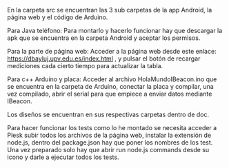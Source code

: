 En la carpeta src se encuentran las 3 sub carpetas de la app Android, la página web y el código de Arduino.

Para Java teléfono: Para montarlo y hacerlo funcionar hay que descargar la apk que se encuentra en la carpeta Android y aceptar los permisos.

Para la parte de página web: Acceder a la página web desde este enlace: https://dbayluj.upv.edu.es/index.html , y pulsar el botón de recargar mediciones cada cierto tiempo para actualizar la tabla.

Para c++ Arduino y placa: Acceder al archivo HolaMundoIBeacon.ino que se encuentra en la carpeta de Arduino, conectar la placa y compilar, una vez compilado, abrir el serial para que empiece a enviar datos mediante IBeacon.

Los diseños se encuentran en sus respectivas carpetas dentro de doc.

Para hacer funcionar los tests como lo he montado se necesita acceder a Plesk subir todos los archivos de la página web, instalar la extensión de node.js, dentro del package.json hay que poner los nombres de los test.
Una vez preparado solo hay que abrir run node.js commands desde su icono y darle a ejecutar todos los tests.